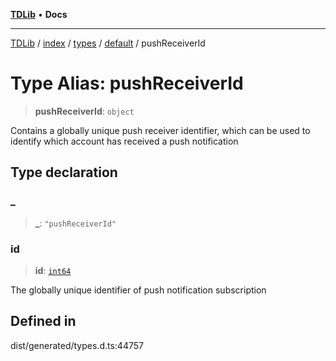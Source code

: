 [**TDLib**](../../../../../../README.md) • **Docs**

***

[TDLib](../../../../../../modules.md) / [index](../../../../../README.md) / [types](../../../README.md) / [default](../README.md) / pushReceiverId

# Type Alias: pushReceiverId

> **pushReceiverId**: `object`

Contains a globally unique push receiver identifier, which can be used to identify which account has received a push notification

## Type declaration

### \_

> **\_**: `"pushReceiverId"`

### id

> **id**: [`int64`](int64.md)

The globally unique identifier of push notification subscription

## Defined in

dist/generated/types.d.ts:44757
